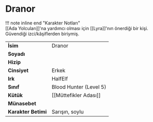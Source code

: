 # Dranor   
  
!!! note inline end "Karakter Notları"  
	[[Ada Yolcuları]]'na yardımcı olması için [[Lyra]]'nın önerdiği bir kişi. Güvendiği izci/kâşiflerden biriymiş.     
  
|  |  |  
|---|---|  
| **İsim** | Dranor |  
| **Soyadı** |  |  
| **Hizip** |  |  
| **Cinsiyet** | Erkek |  
| **Irk** | HalfElf |  
| **Sınıf** | Blood Hunter (Level 5) |  
| **Kütük** | [[Müttefikler Adası]] |  
| **Münasebet** |  |  
| **Karakter Betimi** | Sarışın, soylu |  
  
  
